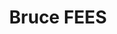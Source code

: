 ---
home: true
title: Bruce FEES
icon: home
containerClass: home
# Banner
heroText: Bruce FEES
tagline: 前端工程化多包管理解决方案
heroImage: https://jowayyoung.github.io/static/bruce/logo.svg
heroImageDark: https://jowayyoung.github.io/static/bruce/logo.svg
heroImageStyle:
bgImage: https://jowayyoung.github.io/static/bruce/bg/red-light.svg
bgImageDark: https://jowayyoung.github.io/static/bruce/bg/red-dark.svg
bgImageStyle:
  background-attachment: fixed
# heroFullScreen: true
actions:
  - link: /app/index.md
    text: 🌐 bruce-app
    type: primary
  - link: /ico/index.md
    text: 🔥 bruce-ico
  - link: /img/index.md
    text: 🖼️ bruce-img
  - link: /lib/index.md
    text: 📦 bruce-lib
  - link: /pkg/index.md
    text: ⚡ bruce-pkg
  - link: /std/index.md
    text: ⚙️ bruce-std
  - link: /ui/index.md
    text: 🎨 bruce-ui
  - link: /us/index.md
    text: 🛠️ bruce-us
# Content
highlights:
  - header: 介绍
    description: <span class="line"><b>Bruce FEES</b>是一套完整的多功能的<b>前端工程化多包管理解决方案</b>，涵盖前端开发流程中常见的多个<b>脚手架</b>、<b>工具</b>和<b>类库</b>。</span><span class="line">它基于<b>webpack、rollup、postcss、sass、less、babel、typescript、stylelint、eslint、jest、react、vue、vuepress</b>等多个<b>Npm模块</b>搭建和开发底层架构，采用<b>Monorepo模式</b>和<b>pnpm</b>组织和管理仓库代码。</span><span class="line">目的是简化整个前端开发流程，通过自动化工具处理那些重复繁琐的任务，以提高整体开发效率并降低维护成本。这个框架还致力提供一个高度可扩展的基础架构，方便开发人员在项目中增加新的工具和技术，以满足不断变化的需求。</span>
    image: https://jowayyoung.github.io/static/bruce/summary.svg
    bgImage: https://jowayyoung.github.io/static/bruce/bg/cyan-light.svg
    bgImageDark: https://jowayyoung.github.io/static/bruce/bg/cyan-dark.svg
  - header: 方案
    description: 一套完整的多功能前端工程化多包管理解决方案
    image: https://jowayyoung.github.io/static/bruce/scheme.svg
    bgImage: https://jowayyoung.github.io/static/bruce/bg/blue-light.svg
    bgImageDark: https://jowayyoung.github.io/static/bruce/bg/blue-dark.svg
    features:
      - details: 一个零配置开箱即用的JS/React应用自动化构建脚手架，真正实现构建代码和业务代码完全分离，无需关注构建过程，专心编写业务代码
        link: /app/index.md
        title: 🌐 bruce-app
      - details: 一个基于CSS背景遮罩生成CSS图标的图标处理工具，为图标提供文件监听、格式转换和样式生成的功能
        link: /ico/index.md
        title: 🔥 bruce-ico
      - details: 一个多功能无限制的图像处理工具，为图像提供压缩、分组、标记和变换的批处理功能
        link: /img/index.md
        title: 🖼️ bruce-img
      - details: 一个零配置开箱即用的JS/React类库自动化构建脚手架，真正实现构建代码和业务代码完全分离，无需关注构建过程，专心编写业务代码
        link: /lib/index.md
        title: 📦 bruce-lib
      - details: 一个强化Npm命令的模块处理工具，为模块提供基本骨架创建和链式检查发布的功能
        link: /pkg/index.md
        title: ⚡ bruce-pkg
      - details: 一个集成Stylelint、Eslint和Commitlint的VSCode配置工具，配合VSCode插件为用户提供前端文件的代码校验、代码修复和错误提示的功能
        link: /std/index.md
        title: ⚙️ bruce-std
      - details: 一个React通用组件库，提供基础组件、表单组件、向导组件、展示组件、反馈组件等通用组件
        link: /ui/index.md
        title: 🎨 bruce-ui
      - details: 一个没有框架约束的通用工具库，提供Web环境、Node环境和混合环境的工具函数
        link: /us/index.md
        title: 🛠️ bruce-us
      - details:
        link:
        title:
  - header: 特性
    image: https://jowayyoung.github.io/static/bruce/feature.svg
    bgImage: https://jowayyoung.github.io/static/bruce/bg/purple-light.svg
    bgImageDark: https://jowayyoung.github.io/static/bruce/bg/purple-dark.svg
    highlights:
      - title: 📦 开箱即用
        details: 涵盖的解决方案全部做到零配置开箱即用
      - title: 🛡️ 类型定义
        details: 使用TypeScript开发并提供完整的类型定义文件
      - title: ♻️ 全栈构建
        details: 基于Monorepo模式和全栈链路构思完成每个解决方案
      - title: 📋 规范保障
        details: 深入每个场景内部做好开发阶段的编码细节和代码规范
      - title: 💪 自身提炼
        details: 提炼自身多年的前端工程化和架构设计的工作经验和解决方案
  - header: 安装
    description: <span class="line">在安装之前必须确保<code>node</code>在<code>v16</code>以上，可用<a href="https://github.com/nvm-sh/nvm">nvm</a>或<a href="https://github.com/tj/n">n</a>控制多版本的<code>node环境</code>。</span><span class="line">使用<code>npm</code>安装所需的解决方案到全局环境中，<code>xyz</code>为上述可用包名。</span><span class="line">💥<code>npm i -g @yangzw/bruce-xyz</code></span><span class="line">使用<code>yarn</code>安装所需的解决方案到全局环境中，<code>xyz</code>为上述可用包名。</span><span class="line">💥<code>yarn add global @yangzw/bruce-xyz</code></span><span class="line">使用<code>pnpm</code>安装所需的解决方案到全局环境中，<code>xyz</code>为上述可用包名。</span><span class="line">💥<code>pnpm i -g @yangzw/bruce-xyz</code></span><hr><span class="line"><b>使用npm安装失败</b></span><span class="line">✅ 切换npm镜像为淘宝镜像：<code>npm config set registry https://registry.npmmirror.com/</code></span><span class="line">✅ 切换node镜像为淘宝镜像：<code>npm config set disturl https://npm.taobao.org/mirrors/node/</code></span><span class="line">✅ 重新执行安装命令：<code>npm i -g @yangzw/bruce-xyz</code></span><span class="linebi"><b>使用yarn安装失败</b></span><span class="line">✅ 切换yarn镜像为淘宝镜像：<code>yarn config set registry https://registry.npmmirror.com/</code></span><span class="line">✅ 切换node镜像为淘宝镜像：<code>yarn config set disturl https://npm.taobao.org/mirrors/node/</code></span><span class="line">✅ 重新执行安装命令：<code>yarn add global @yangzw/bruce-xyz</code></span><span class="line"><b>使用pnpm安装失败</b></span><span class="line">✅ 切换pnpm镜像为淘宝镜像：<code>pnpm config set registry https://registry.npmmirror.com/</code></span><span class="line">✅ 切换node镜像为淘宝镜像：<code>pnpm config set disturl https://npm.taobao.org/mirrors/node/</code></span><span class="line">✅ 重新执行安装命令：<code>pnpm i -g @yangzw/bruce-xyz</code></span><hr><span class="line">在安装每个子包之后，请结合文档来使用。当然你也可以fork一份仓库代码，搭建一套属于自己的<b>前端工程化多包管理解决方案</b>。</span>
    image: https://jowayyoung.github.io/static/bruce/install.svg
    bgImage: https://jowayyoung.github.io/static/bruce/bg/orange-light.svg
    bgImageDark: https://jowayyoung.github.io/static/bruce/bg/orange-dark.svg
  - header: 反馈
    description: <span class="line"><b>JowayYoung</b>，<b>资深前端工程师</b>，目前就职于网易互动娱乐事业群，负责前端工程化和前端架构设计相关工作。同时热爱技术输出，也是<b>掘金社区Lv7优秀作家</b>，发表过多本掘金小册。</span><ul><li><a href="https://juejin.cn/book/6850413616484040711" target="_blank">《玩转CSS的艺术之美》</a></li><li><a href="https://juejin.cn/book/7034689774719860739" target="_blank">《从零到一落地前端工程化》</a></li><li>《Node命令行工具的实战通关秘诀》 <small>写作中，争取12月份完成</small></li></ul><span class="line">如果有问题请到<a href="https://github.com/JowayYoung/bruce/issues">Github Issues</a>留言或通过这些方式联系<b>JowayYoung</b>。</span><span class="line normal-imgs"><img src="https://jowayyoung.github.io/static/bruce/qrcode-me.jpg" height="400"><img src="https://jowayyoung.github.io/static/bruce/qrcode-us.jpg" height="400"></span>
    image: https://jowayyoung.github.io/static/bruce/feedback.svg
    bgImage: https://jowayyoung.github.io/static/bruce/bg/green-light.svg
    bgImageDark: https://jowayyoung.github.io/static/bruce/bg/green-dark.svg
copyright: false
footer: <span class="mark-blue">MIT Licensed</span> | Copyright © <span class="mark-orange">2017~Present</span><br>Powered By <span class="mark-red">JowayYoung</span>
---